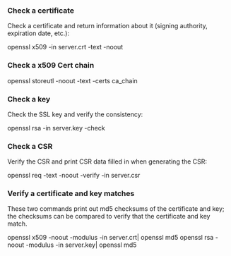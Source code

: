 ### Check a certificate
Check a certificate and return information about it (signing authority, expiration date, etc.):

openssl x509 -in server.crt -text -noout

### Check a x509 Cert chain
openssl storeutl -noout -text -certs ca_chain

### Check a key
Check the SSL key and verify the consistency:

openssl rsa -in server.key -check

### Check a CSR
Verify the CSR and print CSR data filled in when generating the CSR:

openssl req -text -noout -verify -in server.csr

### Verify a certificate and key matches
These two commands print out md5 checksums of the certificate and key; the checksums can be compared to verify that the certificate and key match.

openssl x509 -noout -modulus -in server.crt| openssl md5
openssl rsa -noout -modulus -in server.key| openssl md5
